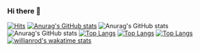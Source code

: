 ### Hi there 👋

<!--
**techighpark/techighpark** is a ✨ _special_ ✨ repository because its `README.md` (this file) appears on your GitHub profile.

Here are some ideas to get you started:

- 🔭 I’m currently working on ...
- 🌱 I’m currently learning ...
- 👯 I’m looking to collaborate on ...
- 🤔 I’m looking for help with ...
- 💬 Ask me about ...
- 📫 How to reach me: ...
- 😄 Pronouns: ...
- ⚡ Fun fact: ...
-->
[![Hits](https://hits.seeyoufarm.com/api/count/incr/badge.svg?url=https%3A%2F%2Fgithub.com%2Ftechighpark&count_bg=%23F736FF&title_bg=%23555555&icon=ifood.svg&icon_color=%23CFCFCF&title=hits&edge_flat=false)](https://hits.seeyoufarm.com)
[![Anurag's GitHub stats](https://github-readme-stats.vercel.app/api?username=techighpark)](https://github.com/anuraghazra/github-readme-stats)
![Anurag's GitHub stats](https://github-readme-stats.vercel.app/api?username=techighpark&show_icons=true)
![Anurag's GitHub stats](https://github-readme-stats.vercel.app/api?username=techighpark&show_icons=true&theme=radical)
[![Top Langs](https://github-readme-stats.vercel.app/api/top-langs/?username=techighpark)](https://github.com/anuraghazra/github-readme-stats)
[![Top Langs](https://github-readme-stats.vercel.app/api/top-langs/?username=techighpark&layout=compact)](https://github.com/anuraghazra/github-readme-stats)
[![Top Langs](https://github-readme-stats.vercel.app/api/top-langs/?username=techighpark&langs_count=8)](https://github.com/anuraghazra/github-readme-stats)
[![willianrod's wakatime stats](https://github-readme-stats.vercel.app/api/wakatime?username=techighpark)](https://github.com/anuraghazra/github-readme-stats)
